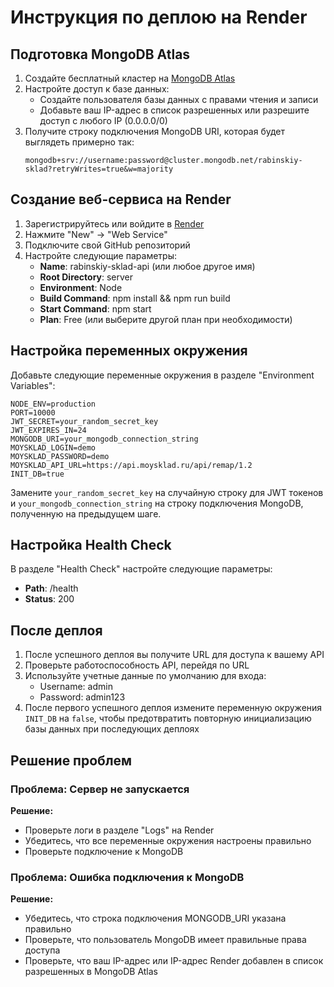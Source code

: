 # Инструкция по деплою на Render

## Подготовка MongoDB Atlas

1. Создайте бесплатный кластер на [MongoDB Atlas](https://www.mongodb.com/cloud/atlas/register)
2. Настройте доступ к базе данных:
   - Создайте пользователя базы данных с правами чтения и записи
   - Добавьте ваш IP-адрес в список разрешенных или разрешите доступ с любого IP (0.0.0.0/0)
3. Получите строку подключения MongoDB URI, которая будет выглядеть примерно так:
   ```
   mongodb+srv://username:password@cluster.mongodb.net/rabinskiy-sklad?retryWrites=true&w=majority
   ```

## Создание веб-сервиса на Render

1. Зарегистрируйтесь или войдите в [Render](https://render.com/)
2. Нажмите "New" -> "Web Service"
3. Подключите свой GitHub репозиторий
4. Настройте следующие параметры:
   - **Name**: rabinskiy-sklad-api (или любое другое имя)
   - **Root Directory**: server
   - **Environment**: Node
   - **Build Command**: npm install && npm run build
   - **Start Command**: npm start
   - **Plan**: Free (или выберите другой план при необходимости)

## Настройка переменных окружения

Добавьте следующие переменные окружения в разделе "Environment Variables":

```
NODE_ENV=production
PORT=10000
JWT_SECRET=your_random_secret_key
JWT_EXPIRES_IN=24
MONGODB_URI=your_mongodb_connection_string
MOYSKLAD_LOGIN=demo
MOYSKLAD_PASSWORD=demo
MOYSKLAD_API_URL=https://api.moysklad.ru/api/remap/1.2
INIT_DB=true
```

Замените `your_random_secret_key` на случайную строку для JWT токенов и `your_mongodb_connection_string` на строку подключения MongoDB, полученную на предыдущем шаге.

## Настройка Health Check

В разделе "Health Check" настройте следующие параметры:
- **Path**: /health
- **Status**: 200

## После деплоя

1. После успешного деплоя вы получите URL для доступа к вашему API
2. Проверьте работоспособность API, перейдя по URL
3. Используйте учетные данные по умолчанию для входа:
   - Username: admin
   - Password: admin123
4. После первого успешного деплоя измените переменную окружения `INIT_DB` на `false`, чтобы предотвратить повторную инициализацию базы данных при последующих деплоях

## Решение проблем

### Проблема: Сервер не запускается

**Решение:**
- Проверьте логи в разделе "Logs" на Render
- Убедитесь, что все переменные окружения настроены правильно
- Проверьте подключение к MongoDB

### Проблема: Ошибка подключения к MongoDB

**Решение:**
- Убедитесь, что строка подключения MONGODB_URI указана правильно
- Проверьте, что пользователь MongoDB имеет правильные права доступа
- Проверьте, что ваш IP-адрес или IP-адрес Render добавлен в список разрешенных в MongoDB Atlas 